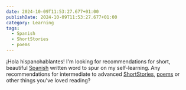 ```yaml
---
date: 2024-10-09T11:53:27.677+01:00
publishDate: 2024-10-09T11:53:27.677+01:00
category: Learning
tags:
  - Spanish
  - ShortStories
  - poems
---
```


¡Hola hispanohablantes! I'm looking for recommendations for short, beautiful [Spanish](/tags/spanish) written word to spur on my self-learning. Any recommendations for intermediate to advanced [ShortStories](/tags/shortstories), [poems](/tags/poems) or other things you've loved reading?
